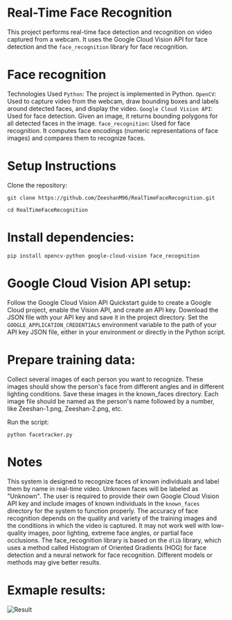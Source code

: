 # Real-Time Face Recognition
This project performs real-time face detection and recognition on video captured from a webcam. It uses the Google Cloud Vision API for face detection and the `face_recognition` library for face recognition.

# Face recognition

Technologies Used
`Python`: The project is implemented in Python.
`OpenCV`: Used to capture video from the webcam, draw bounding boxes and labels around detected faces, and display the video.
`Google Cloud Vision API`: Used for face detection. Given an image, it returns bounding polygons for all detected faces in the image.
`face_recognition`: Used for face recognition. It computes face encodings (numeric representations of face images) and compares them to recognize faces.

# Setup Instructions
Clone the repository:

`git clone https://github.com/ZeeshanM96/RealTimeFaceRecognition.git`

`cd RealTimeFaceRecognition`

# Install dependencies:

`pip install opencv-python google-cloud-vision face_recognition`

# Google Cloud Vision API setup:
Follow the Google Cloud Vision API Quickstart guide to create a Google Cloud project, enable the Vision API, and create an API key.
Download the JSON file with your API key and save it in the project directory.
Set the `GOOGLE_APPLICATION_CREDENTIALS` environment variable to the path of your API key JSON file, either in your environment or directly in the Python script.

# Prepare training data:
Collect several images of each person you want to recognize. These images should show the person's face from different angles and in different lighting conditions.
Save these images in the known_faces directory. Each image file should be named as the person's name followed by a number, like Zeeshan-1.png, Zeeshan-2.png, etc.

Run the script:

`python facetracker.py`

# Notes
This system is designed to recognize faces of known individuals and label them by name in real-time video. Unknown faces will be labeled as "Unknown".
The user is required to provide their own Google Cloud Vision API key and include images of known individuals in the `known_faces` directory for the system to function properly.
The accuracy of face recognition depends on the quality and variety of the training images and the conditions in which the video is captured. It may not work well with low-quality images, poor lighting, extreme face angles, or partial face occlusions.
The face_recognition library is based on the `dlib` library, which uses a method called Histogram of Oriented Gradients (HOG) for face detection and a neural network for face recognition. Different models or methods may give better results.

# Exmaple results:
![Result](https://github.com/ZeeshanM96/RealTimeFaceRecognition/assets/116648836/aed2d252-4871-4379-9040-2c94233c7123)


